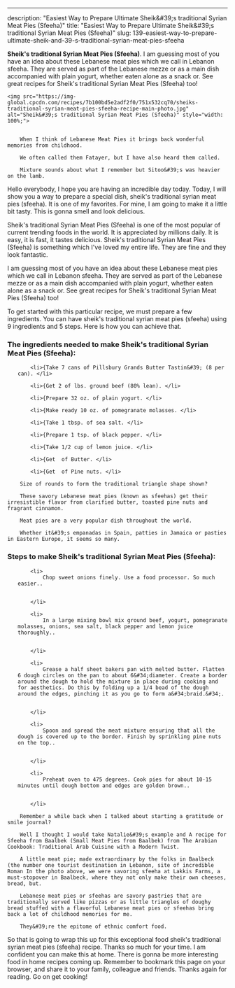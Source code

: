 ---
description: "Easiest Way to Prepare Ultimate Sheik&amp;#39;s traditional Syrian Meat Pies (Sfeeha)"
title: "Easiest Way to Prepare Ultimate Sheik&amp;#39;s traditional Syrian Meat Pies (Sfeeha)"
slug: 139-easiest-way-to-prepare-ultimate-sheik-and-39-s-traditional-syrian-meat-pies-sfeeha

<p>
	<strong>Sheik&#39;s traditional Syrian Meat Pies (Sfeeha)</strong>. 
	I am guessing most of you have an idea about these Lebanese meat pies which we call in Lebanon sfeeha. They are served as part of the Lebanese mezze or as a main dish accompanied with plain yogurt, whether eaten alone as a snack or. See great recipes for Sheik&#39;s traditional Syrian Meat Pies (Sfeeha) too!
</p>
<p>
	
	<img src="https://img-global.cpcdn.com/recipes/7b100bd5e2adf2f0/751x532cq70/sheiks-traditional-syrian-meat-pies-sfeeha-recipe-main-photo.jpg" alt="Sheik&#39;s traditional Syrian Meat Pies (Sfeeha)" style="width: 100%;">
	
	
		When I think of Lebanese Meat Pies it brings back wonderful memories from childhood.
	
		We often called them Fatayer, but I have also heard them called.
	
		Mixture sounds about what I remember but Sitoo&#39;s was heavier on the lamb.
	
</p>
<p>
	Hello everybody, I hope you are having an incredible day today. Today, I will show you a way to prepare a special dish, sheik&#39;s traditional syrian meat pies (sfeeha). It is one of my favorites. For mine, I am going to make it a little bit tasty. This is gonna smell and look delicious.
</p>
	
<p>
	Sheik&#39;s traditional Syrian Meat Pies (Sfeeha) is one of the most popular of current trending foods in the world. It is appreciated by millions daily. It is easy, it is fast, it tastes delicious. Sheik&#39;s traditional Syrian Meat Pies (Sfeeha) is something which I've loved my entire life. They are fine and they look fantastic.
</p>
<p>
	I am guessing most of you have an idea about these Lebanese meat pies which we call in Lebanon sfeeha. They are served as part of the Lebanese mezze or as a main dish accompanied with plain yogurt, whether eaten alone as a snack or. See great recipes for Sheik&#39;s traditional Syrian Meat Pies (Sfeeha) too!
</p>

<p>
To get started with this particular recipe, we must prepare a few ingredients. You can have sheik&#39;s traditional syrian meat pies (sfeeha) using 9 ingredients and 5 steps. Here is how you can achieve that.
</p>

<h3>The ingredients needed to make Sheik&#39;s traditional Syrian Meat Pies (Sfeeha):</h3>

<ol>
	
		<li>{Take 7 cans of Pillsbury Grands Butter Tastin&#39; (8 per can). </li>
	
		<li>{Get 2 of lbs. ground beef (80% lean). </li>
	
		<li>{Prepare 32 oz. of plain yogurt. </li>
	
		<li>{Make ready 10 oz. of pomegranate molasses. </li>
	
		<li>{Take 1 tbsp. of sea salt. </li>
	
		<li>{Prepare 1 tsp. of black pepper. </li>
	
		<li>{Take 1/2 cup of lemon juice. </li>
	
		<li>{Get  of Butter. </li>
	
		<li>{Get  of Pine nuts. </li>
	
</ol>
<p>
	
		Size of rounds to form the traditional triangle shape shown?
	
		These savory Lebanese meat pies (known as sfeehas) get their irresistible flavor from clarified butter, toasted pine nuts and fragrant cinnamon.
	
		Meat pies are a very popular dish throughout the world.
	
		Whether it&#39;s empanadas in Spain, patties in Jamaica or pasties in Eastern Europe, it seems so many.
	
</p>

<h3>Steps to make Sheik&#39;s traditional Syrian Meat Pies (Sfeeha):</h3>

<ol>
	
		<li>
			Chop sweet onions finely. Use a food processor. So much easier..
			
			
		</li>
	
		<li>
			In a large mixing bowl mix ground beef, yogurt, pomegranate molasses, onions, sea salt, black pepper and lemon juice thoroughly..
			
			
		</li>
	
		<li>
			Grease a half sheet bakers pan with melted butter. Flatten 6 dough circles on the pan to about 6&#34;diameter. Create a border around the dough to hold the mixture in place during cooking and for aesthetics. Do this by folding up a 1/4 bead of the dough around the edges, pinching it as you go to form a&#34;braid.&#34;.
			
			
		</li>
	
		<li>
			Spoon and spread the meat mixture ensuring that all the dough is covered up to the border. Finish by sprinkling pine nuts on the top..
			
			
		</li>
	
		<li>
			Preheat oven to 475 degrees. Cook pies for about 10-15 minutes until dough bottom and edges are golden brown..
			
			
		</li>
	
</ol>

<p>
	
		Remember a while back when I talked about starting a gratitude or smile journal?
	
		Well I thought I would take Natalie&#39;s example and A recipe for Sfeeha from Baalbek (Small Meat Pies from Baalbek) from The Arabian Cookbook: Traditional Arab Cuisine with a Modern Twist.
	
		A little meat pie; made extraordinary by the folks in Baalbeck (the number one tourist destination in Lebanon, site of incredible Roman In the photo above, we were savoring sfeeha at Lakkis Farms, a must-stopover in Baalbeck, where they not only make their own cheeses, bread, but.
	
		Lebanese meat pies or sfeehas are savory pastries that are traditionally served like pizzas or as little triangles of doughy bread stuffed with a flavorful Lebanese meat pies or sfeehas bring back a lot of childhood memories for me.
	
		They&#39;re the epitome of ethnic comfort food.
	
</p>

<p>
	So that is going to wrap this up for this exceptional food sheik&#39;s traditional syrian meat pies (sfeeha) recipe. Thanks so much for your time. I am confident you can make this at home. There is gonna be more interesting food in home recipes coming up. Remember to bookmark this page on your browser, and share it to your family, colleague and friends. Thanks again for reading. Go on get cooking!
</p>
